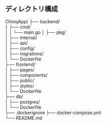 ## ディレクトリ構成
ChimyApp/
├── backend/                   
│   ├── cmd/                   
│   │   └── main.go
│   ├── pkg/                   
│   ├── internal/              
│   ├── api/                   
│   ├── config/                
│   ├── migrations/            
│   └── Dockerfile             
├── frontend/                  
│   ├── pages/                 
│   ├── components/            
│   ├── public/                
│   ├── styles/                
│   └── Dockerfile             
├── db/                        
│   ├── postgres/              
│   └── Dockerfile             
├── .dockerignore
├── docker-compose.yml         
└── README.md                  
